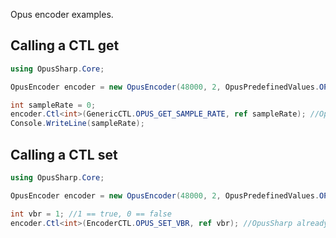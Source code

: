 <!---
Title: OpusEncoder
Xref: opusencoder-examples
--->

Opus encoder examples.

## Calling a CTL get

```csharp
using OpusSharp.Core;

OpusEncoder encoder = new OpusEncoder(48000, 2, OpusPredefinedValues.OPUS_APPLICATION_VOIP);

int sampleRate = 0;
encoder.Ctl<int>(GenericCTL.OPUS_GET_SAMPLE_RATE, ref sampleRate); //OpusSharp already checks if an error occurred with the CTL request and will throw an OpusException if there is an error, otherwise OpusErrorCodes.OPUS_OK.
Console.WriteLine(sampleRate);
```

## Calling a CTL set

```csharp
using OpusSharp.Core;

OpusEncoder encoder = new OpusEncoder(48000, 2, OpusPredefinedValues.OPUS_APPLICATION_VOIP);

int vbr = 1; //1 == true, 0 == false
encoder.Ctl<int>(EncoderCTL.OPUS_SET_VBR, ref vbr); //OpusSharp already checks if an error occurred with the CTL request and will throw an OpusException if there is an error, otherwise OpusErrorCodes.OPUS_OK.
```